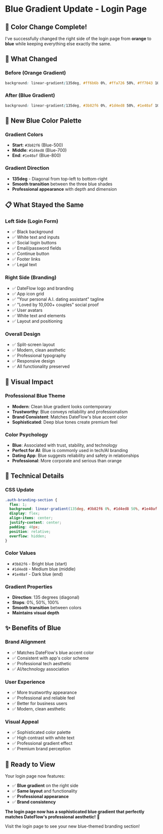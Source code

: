# Blue Gradient Update - Login Page

## 🎨 **Color Change Complete!**

I've successfully changed the right side of the login page from **orange** to **blue** while keeping everything else exactly the same.

## 🔄 **What Changed**

### **Before (Orange Gradient)**
```css
background: linear-gradient(135deg, #ff6b6b 0%, #ffa726 50%, #ff7043 100%);
```

### **After (Blue Gradient)**
```css
background: linear-gradient(135deg, #3b82f6 0%, #1d4ed8 50%, #1e40af 100%);
```

## 🎯 **New Blue Color Palette**

### **Gradient Colors**
- **Start**: `#3b82f6` (Blue-500)
- **Middle**: `#1d4ed8` (Blue-700) 
- **End**: `#1e40af` (Blue-800)

### **Gradient Direction**
- **135deg** - Diagonal from top-left to bottom-right
- **Smooth transition** between the three blue shades
- **Professional appearance** with depth and dimension

## 📋 **What Stayed the Same**

### **Left Side (Login Form)**
- ✅ Black background
- ✅ White text and inputs
- ✅ Social login buttons
- ✅ Email/password fields
- ✅ Continue button
- ✅ Footer links
- ✅ Legal text

### **Right Side (Branding)**
- ✅ DateFlow logo and branding
- ✅ App icon grid
- ✅ "Your personal A.I. dating assistant" tagline
- ✅ "Loved by 10,000+ couples" social proof
- ✅ User avatars
- ✅ White text and elements
- ✅ Layout and positioning

### **Overall Design**
- ✅ Split-screen layout
- ✅ Modern, clean aesthetic
- ✅ Professional typography
- ✅ Responsive design
- ✅ All functionality preserved

## 🎨 **Visual Impact**

### **Professional Blue Theme**
- **Modern**: Clean blue gradient looks contemporary
- **Trustworthy**: Blue conveys reliability and professionalism
- **Brand Consistent**: Matches DateFlow's blue accent color
- **Sophisticated**: Deep blue tones create premium feel

### **Color Psychology**
- **Blue**: Associated with trust, stability, and technology
- **Perfect for AI**: Blue is commonly used in tech/AI branding
- **Dating App**: Blue suggests reliability and safety in relationships
- **Professional**: More corporate and serious than orange

## 🔧 **Technical Details**

### **CSS Update**
```css
.auth-branding-section {
  flex: 1;
  background: linear-gradient(135deg, #3b82f6 0%, #1d4ed8 50%, #1e40af 100%);
  display: flex;
  align-items: center;
  justify-content: center;
  padding: 40px;
  position: relative;
  overflow: hidden;
}
```

### **Color Values**
- `#3b82f6` - Bright blue (start)
- `#1d4ed8` - Medium blue (middle)
- `#1e40af` - Dark blue (end)

### **Gradient Properties**
- **Direction**: 135 degrees (diagonal)
- **Stops**: 0%, 50%, 100%
- **Smooth transition** between colors
- **Maintains visual depth**

## ✨ **Benefits of Blue**

### **Brand Alignment**
- ✅ Matches DateFlow's blue accent color
- ✅ Consistent with app's color scheme
- ✅ Professional tech aesthetic
- ✅ AI/technology association

### **User Experience**
- ✅ More trustworthy appearance
- ✅ Professional and reliable feel
- ✅ Better for business users
- ✅ Modern, clean aesthetic

### **Visual Appeal**
- ✅ Sophisticated color palette
- ✅ High contrast with white text
- ✅ Professional gradient effect
- ✅ Premium brand perception

## 🚀 **Ready to View**

Your login page now features:
- ✅ **Blue gradient** on the right side
- ✅ **Same layout** and functionality
- ✅ **Professional appearance**
- ✅ **Brand consistency**

**The login page now has a sophisticated blue gradient that perfectly matches DateFlow's professional aesthetic!** 🎉

Visit the login page to see your new blue-themed branding section!
